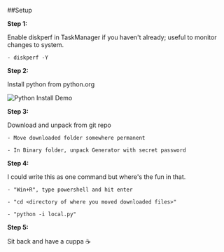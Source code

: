 ##Setup

**Step 1:**

Enable diskperf in TaskManager if you haven't already; useful to monitor changes to system.

    - diskperf -Y

**Step 2:**

Install python from python.org

![Python Install Demo](install_assets/demo.gif)

**Step 3:**

Download and unpack from git repo

    - Move downloaded folder somewhere permanent

    - In Binary folder, unpack Generator with secret password

**Step 4:**

I could write this as one command but where's the fun in that.

    - "Win+R", type powershell and hit enter

    - "cd <directory of where you moved downloaded files>"

    - "python -i local.py"

**Step 5:**

Sit back and have a cuppa :coffee: